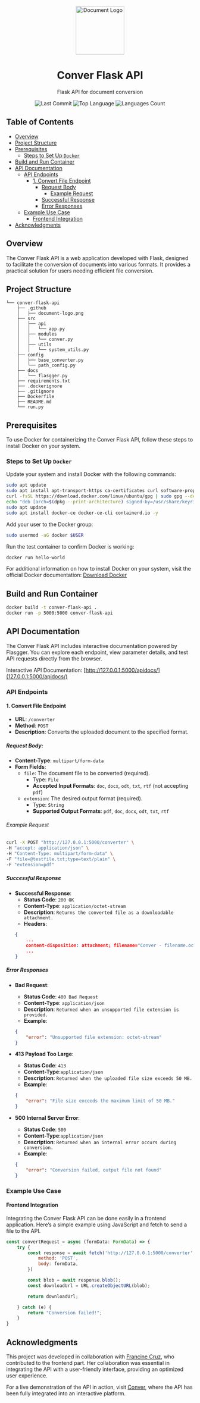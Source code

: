 <div align="center">
    <img src=".github/document-logo.png" alt="Document Logo" width="130">
    <h1><b>Conver Flask API</b></h1>
    <p>Flask API for document conversion </p>
    <p>
        <img src="https://img.shields.io/github/last-commit/id0ubl3g/conver-flask-api?style=flat&logo=git&logoColor=white&color=0080ff" alt="Last Commit">
        <img src="https://img.shields.io/github/languages/top/id0ubl3g/conver-flask-api?style=flat&color=0080ff" alt="Top Language">
        <img src="https://img.shields.io/github/languages/count/id0ubl3g/conver-flask-api?style=flat&color=0080ff" alt="Languages Count">
    </p>
</div>

## Table of Contents

- [Overview](#overview)
- [Project Structure](#project-structure)
- [Prerequisites](#prerequisites)  
    - [Steps to Set Up `Docker`](#steps-to-set-up-docker)  
- [Build and Run Container](#build-and-run-container)
- [API Documentation](#api-documentation)
    - [API Endpoints](#api-endpoints)
        - [1. Convert File Endpoint](#1-convert-file-endpoint)
            - [Request Body](#request-body)
                - [Example Request](#example-request)
            - [Successful Response](#successful-response)
            - [Error Responses](#error-responses)
    - [Example Use Case](#example-use-case)
        - [Frontend Integration](#frontend-integration)
- [Acknowledgments](#acknowledgments)


## Overview
The Conver Flask API is a web application developed with Flask, designed to facilitate the conversion of documents into various formats. It provides a practical solution for users needing efficient file conversion.

## Project Structure

```plaintext
└── conver-flask-api
    ├── .github
    │   ├── document-logo.png
    ├── src
    │   ├── api
    │   │   └── app.py
    │   ├── modules
    │   │   └── conver.py
    │   ├── utils
    │   │   └── system_utils.py
    ├── config
    │   ├── base_converter.py
    │   └── path_config.py
    ├── docs
    │   └── flasgger.py
    ├── requirements.txt
    ├── .dockerignore
    ├── .gitignore
    ├── Dockerfile
    ├── README.md
    └── run.py
```

## Prerequisites

To use Docker for containerizing the Conver Flask API, follow these steps to install Docker on your system.

### Steps to Set Up `Docker`

Update your system and install Docker with the following commands:

```sh
sudo apt update
sudo apt install apt-transport-https ca-certificates curl software-properties-common -y
curl -fsSL https://download.docker.com/linux/ubuntu/gpg | sudo gpg --dearmor -o /usr/share/keyrings/docker-archive-keyring.gpg
echo "deb [arch=$(dpkg --print-architecture) signed-by=/usr/share/keyrings/docker-archive-keyring.gpg] https://download.docker.com/linux/ubuntu $(lsb_release -cs) stable" | sudo tee /etc/apt/sources.list.d/docker.list > /dev/null
sudo apt update
sudo apt install docker-ce docker-ce-cli containerd.io -y
```

Add your user to the Docker group:

```sh
sudo usermod -aG docker $USER
```

Run the test container to confirm Docker is working:

```sh
docker run hello-world
```

For additional information on how to install Docker on your system, visit the official Docker documentation: [Download Docker](https://docs.docker.com/get-docker/)

## Build and Run Container

```sh
docker build -t conver-flask-api .
docker run -p 5000:5000 conver-flask-api
```

## API Documentation

The Conver Flask API includes interactive documentation powered by Flasgger. You can explore each endpoint, view parameter details, and test API requests directly from the browser.

Interactive API Documentation: [http://127.0.0.1:5000/apidocs/](127.0.0.1:5000/apidocs/)

### API Endpoints

#### 1. Convert File Endpoint

- **URL**: `/converter`
- **Method**: `POST`
- **Description**: Converts the uploaded document to the specified format.


##### Request Body:

- **Content-Type**: `multipart/form-data`
- **Form Fields**:
    - `file`: The document file to be converted (required).
      - Type: `File`
      - **Accepted Input Formats**: `doc`, `docx`, `odt`, `txt`, `rtf` (not accepting `pdf`)
    - `extension`: The desired output format (required).
      - Type: `String` 
      - **Supported Output Formats**: `pdf`, `doc`, `docx`, `odt`, `txt`, `rtf`

###### Example Request

```sh
curl -X POST "http://127.0.0.1:5000/converter" \
-H "accept: application/json" \
-H "Content-Type: multipart/form-data" \
-F "file=@testfile.txt;type=text/plain" \
-F "extension=pdf"
```

##### Successful Response

- **Successful Response**:
    - **Status Code**: `200 OK`
    - **Content-Type**: `application/octet-stream`
    - **Description**: `Returns the converted file as a downloadable attachment.`
    - **Headers**:
    ```json
    {
        ...
        content-disposition: attachment; filename="Conver - filename.octet-stream" 
        ...
    }
    ```

##### Error Responses

- **Bad Request**:
    - **Status Code**: `400 Bad Request`
    - **Content-Type**: `application/json`
    - **Description**: `Returned when an unsupported file extension is provided.`
    - **Example**:
    ```json
    {
        "error": "Unsupported file extension: octet-stream"
    }
    ```
- **413 Payload Too Large**: 
    - **Status Code**: `413`
    - **Content-Type**:`application/json`
    - **Description**: `Returned when the uploaded file size exceeds 50 MB.`
    - **Example**:
    ```json
    {
        "error": "File size exceeds the maximum limit of 50 MB."
    }
    ```

- **500 Internal Server Error**:
    - **Status Code**: `500`
    - **Content-Type**:`application/json`
    - **Description**: `Returned when an internal error occurs during conversion.`
    - **Example**:
    ```json
    {
        "error": "Conversion failed, output file not found"
    }
    ```

### Example Use Case

#### Frontend Integration

Integrating the Conver Flask API can be done easily in a frontend application. Here’s a simple example using JavaScript and fetch to send a file to the API.

```js
const convertRequest = async (formData: FormData) => {
    try {
        const response = await fetch('http://127.0.0.1:5000/converter', {
            method: 'POST',
            body: formData,
        })

        const blob = await response.blob(); 
        const downloadUrl = URL.createObjectURL(blob);

        return downloadUrl;

    } catch (e) {
        return "Conversion failed!";
    }
}
```

## Acknowledgments

This project was developed in collaboration with [Francine Cruz](https://github.com/Francine02), who contributed to the frontend part. Her collaboration was essential in integrating the API with a user-friendly interface, providing an optimized user experience.

For a live demonstration of the API in action, visit [Conver](https://conver-taupe.vercel.app/), where the API has been fully integrated into an interactive platform.

